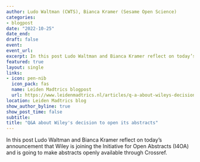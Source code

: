 ```yaml
---
author: Ludo Waltman (CWTS), Bianca Kramer (Sesame Open Science)
categories:
- blogpost
date: "2022-10-25"
date_end: 
draft: false
event:  
event_url: 
excerpt: In this post Ludo Waltman and Bianca Kramer reflect on today’s announcement that Wiley is joining the Initiative for Open Abstracts (I4OA) and is going to make abstracts openly available through Crossref.
featured: true
layout: single
links:
- icon: pen-nib
  icon_pack: fas
  name: Leiden Madtrics blogpost
  url: https://www.leidenmadtrics.nl/articles/q-a-about-wileys-decision-to-open-its-abstracts
location: Leiden Madtrics blog
show_author_byline: true
show_post_time: false
subtitle: 
title: "Q&A about Wiley's decision to open its abstracts"
---
```


  In this post Ludo Waltman and Bianca Kramer reflect on today’s announcement that Wiley is joining the Initiative for Open Abstracts (I4OA) and is going to make abstracts openly available through Crossref. 
  
